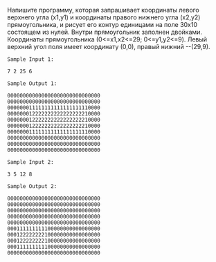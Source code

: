 Напишите программу, которая запрашивает координаты левого верхнего угла (x1,y1) и координаты правого нижнего угла (x2,y2) прямоугольника, и рисует его контур единицами на поле 30x10 состоящем из нулей. Внутри прямоугольник заполнен двойками.
Координаты прямоугольника (0<=x1,x2<=29; 0<=y1,y2<=9). Левый верхний  угол поля имеет координату (0,0), правый нижний --(29,9).

```
Sample Input 1:

7 2 25 6

Sample Output 1:

000000000000000000000000000000
000000000000000000000000000000
000000011111111111111111110000
000000012222222222222222210000
000000012222222222222222210000
000000012222222222222222210000
000000011111111111111111110000
000000000000000000000000000000
000000000000000000000000000000
000000000000000000000000000000

Sample Input 2:

3 5 12 8

Sample Output 2:

000000000000000000000000000000
000000000000000000000000000000
000000000000000000000000000000
000000000000000000000000000000
000000000000000000000000000000
000111111111100000000000000000
000122222222100000000000000000
000122222222100000000000000000
000111111111100000000000000000
000000000000000000000000000000
```